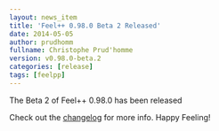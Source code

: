 ```yaml
---
layout: news_item
title: 'Feel++ 0.98.0 Beta 2 Released'
date: 2014-05-05
author: prudhomm
fullname: Christophe Prud'homme
version: v0.98.0-beta.2
categories: [release]
tags: [feelpp]
---
```


The Beta 2 of Feel++ 0.98.0 has been released

Check out the [changelog](/docs/develop/ChangeLog.html) for more info. Happy Feeling!
